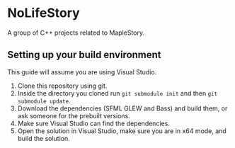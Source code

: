 NoLifeStory
==========

A group of C++ projects related to MapleStory.

Setting up your build environment
---------------------------------
This guide will assume you are using Visual Studio.  
1. Clone this repository using git.
2. Inside the directory you cloned run ```git submodule init``` and then ```git submodule update```.
3. Download the dependencies (SFML GLEW and Bass) and build them, or ask someone for the prebuilt versions.
4. Make sure Visual Studio can find the dependencies.
5. Open the solution in Visual Studio, make sure you are in x64 mode, and build the solution.